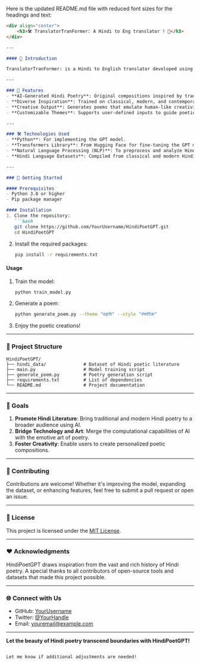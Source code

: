 Here is the updated README.md file with reduced font sizes for the headings and text:  

```markdown
<div align="center">
    <h3>🛠️ TranslatorTranFormer: A Hindi to Eng translator ! 🤖</h3>
</div>

---

#### 📜 Introduction

TranslatorTranFormer: is a Hindi to English translator developed using Transformer architecture from scratch.

---

### 🌟 Features  
- **AI-Generated Hindi Poetry**: Original compositions inspired by traditional and modern Hindi poetic styles.  
- **Diverse Inspiration**: Trained on classical, modern, and contemporary Hindi poetic works.  
- **Creative Output**: Generates poems that emulate human-like creativity and emotion.  
- **Customizable Themes**: Supports user-defined inputs to guide poetic themes and styles.  

---

### 🛠️ Technologies Used  
- **Python**: For implementing the GPT model.  
- **Transformers Library**: From Hugging Face for fine-tuning the GPT model.  
- **Natural Language Processing (NLP)**: To preprocess and analyze Hindi poetic text.  
- **Hindi Language Datasets**: Compiled from classical and modern Hindi poetry.  

---

### 🚀 Getting Started  

#### Prerequisites  
- Python 3.8 or higher  
- Pip package manager  

#### Installation  
1. Clone the repository:  
   ```bash
   git clone https://github.com/YourUsername/HindiPoetGPT.git
   cd HindiPoetGPT
   ```  
2. Install the required packages:  
   ```bash
   pip install -r requirements.txt
   ```  

#### Usage  
1. Train the model:  
   ```bash
   python train_model.py
   ```  
2. Generate a poem:  
   ```bash
   python generate_poem.py --theme "प्रकृति" --style "रोमांटिक"
   ```  
3. Enjoy the poetic creations!  

---

### 📂 Project Structure  
```plaintext
HindiPoetGPT/  
├── hindi_data/              # Dataset of Hindi poetic literature   
├── main.py                  # Model training script  
├── generate_poem.py         # Poetry generation script  
├── requirements.txt         # List of dependencies  
└── README.md                # Project documentation  
```

---

### 🎯 Goals  
1. **Promote Hindi Literature**: Bring traditional and modern Hindi poetry to a broader audience using AI.  
2. **Bridge Technology and Art**: Merge the computational capabilities of AI with the emotive art of poetry.  
3. **Foster Creativity**: Enable users to create personalized poetic compositions.  

---

### 🤝 Contributing  
Contributions are welcome! Whether it's improving the model, expanding the dataset, or enhancing features, feel free to submit a pull request or open an issue.

---

### 📜 License  
This project is licensed under the [MIT License](LICENSE).  

---

### ❤️ Acknowledgments  
HindiPoetGPT draws inspiration from the vast and rich history of Hindi poetry. A special thanks to all contributors of open-source tools and datasets that made this project possible.  

---

### 🌐 Connect with Us  
- GitHub: [YourUsername](https://github.com/YourUsername)  
- Twitter: [@YourHandle](https://twitter.com/YourHandle)  
- Email: youremail@example.com  

---

**Let the beauty of Hindi poetry transcend boundaries with HindiPoetGPT!**
```  

Let me know if additional adjustments are needed!